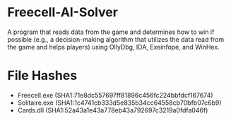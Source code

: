 # Freecell-AI-Solver
A program that reads data from the game and determines how to win if possible (e.g., a decision-making algorithm that utilizes the data read from the game and helps players) using OllyDbg, IDA, Exeinfope, and WinHex.

# File Hashes
- Freecell.exe (SHA1:71e8dc557697ff81896c456fc224bbfdcf167674)
- Solitaire.exe (SHA1:1c4741cb333d5e835b34cc64558cb70bfb07c6b9)
- Cards.dll (SHA1:52a43a1e43a778eb43a792697c3219a0fdfa046f)
